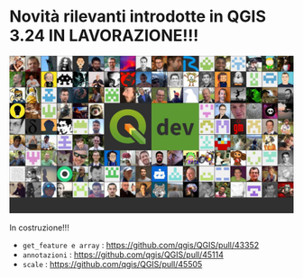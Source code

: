 # Novità rilevanti introdotte in QGIS 3.24 IN LAVORAZIONE!!!

![](../img/splashscreen/splashDEV.png)


In costruzione!!!


- `get_feature e array` : <https://github.com/qgis/QGIS/pull/43352>
- `annotazioni` : <https://github.com/qgis/QGIS/pull/45114>
- `scale` : <https://github.com/qgis/QGIS/pull/45505>